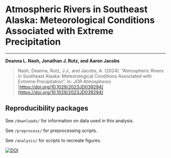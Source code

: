 # Atmospheric Rivers in Southeast Alaska: Meteorological Conditions Associated with Extreme Precipitation
---
**Deanna L. Nash, Jonathan J. Rutz, and Aaron Jacobs**
> Nash, Deanna, Rutz, J.J., and Jacobs, A. (2024). “Atmospheric Rivers in Southeast Alaska: Meteorological Conditions Associated with Extreme Precipitation”. In: <em>JGR Atmospheres</em>  [https://doi.org/10.1029/2023JD039294](https://doi.org/10.1029/2023JD039294)

## Reproducibility packages

See `/downloads/` for information on data used in this analysis.

See `/preprocess/` for preprocessing scripts.

See `/analysis/` for scripts to recreate figures.

[![DOI](https://zenodo.org/badge/DOI/10.5281/zenodo.10214937.svg)](https://doi.org/10.5281/zenodo.10214937)